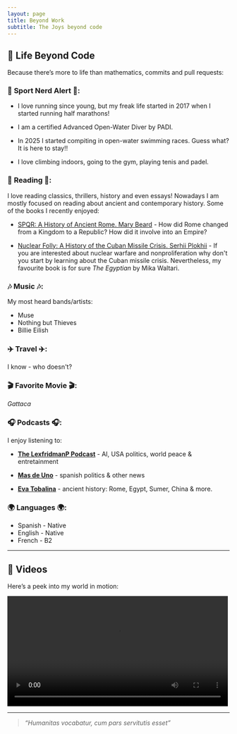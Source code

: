 ```yaml
---
layout: page
title: Beyond Work
subtitle: The Joys beyond code
---
```


## 🎨 Life Beyond Code

Because there’s more to life than mathematics, commits and pull requests:

### 🏃 **Sport Nerd Alert** 🏃:

  - I love running since young, but my freak life started in 2017 when I started running half marathons!

  - I am a certified Advanced Open-Water Diver by PADI.
    
  - In 2025 I started compiting in open-water swimming races. Guess what? It is here to stay!!
    
  - I love climbing indoors, going to the gym, playing tenis and padel.
 
### 📖 **Reading** 📖:
I love reading classics, thrillers, history and even essays! Nowadays I am mostly focused on reading about ancient and contemporary history. Some of the books I recently enjoyed:  

  - [SPQR: A History of Ancient Rome. Mary Beard](https://en.wikipedia.org/wiki/SPQR:_A_History_of_Ancient_Rome) - How did Rome changed from a Kingdom to a Republic? How did it involve into an Empire?
    
  - [Nuclear Folly: A History of the Cuban Missile Crisis. Serhii Plokhii](https://www.huri.harvard.edu/news/nuclear-folly-serhii-plokhiis-latest-book-examines-cuban-missile-crisis) - If you are interested about nuclear warfare and nonproliferation why don't you start by learning about the Cuban missile crisis.
Nevertheless, my favourite book is for sure *The Egyptian* by Mika Waltari.

### 🎶 **Music** 🎶:
My most heard bands/artists:  
  
  - Muse  
  - Nothing but Thieves  
  - Billie Eilish  

### ✈️ **Travel** ✈️:
I know - who doesn't?
  
### 🎬 **Favorite Movie** 🎬:  
*Gattaca*
  
### 🎧 **Podcasts** 🎧: 
I enjoy listening to:

  - [**The LexfridmanP Podcast**](https://lexfridman.com/podcast/) - AI, USA politics, world peace & entretainment

  - [**Mas de Uno**](https://www.ondacero.es/programas/mas-de-uno/) - spanish politics & other news
  
  - [**Eva Tobalina**](https://open.spotify.com/playlist/37nQKVPW0IjSKOUy58E0om) - ancient history: Rome, Egypt, Sumer, China & more.  
 
### 🌍 **Languages** 🌍: 

  - Spanish - Native  
  - English - Native  
  - French - B2
---

## 🎥 Videos

Here’s a peek into my world in motion:

<video width="500" controls>
  <source src="videos/introduction.mp4" type="video/mp4">
  Your browser does not support the video tag.
</video>

---

> *“Humanitas vocabatur, cum pars servitutis esset”*

